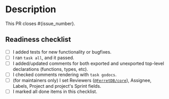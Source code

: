 # Description

This PR closes #{issue_number}.

<!--
    Write a short description to explain changes that are not mentioned in the initial issue.
    What were the reasons for those changes?
    Which decisions did you make and why?
    What else should reviewers know about your changes?
-->

## Readiness checklist

<!--
    If you want your changes to be merged quickly,
    please follow CONTRIBUTING.md.
-->

* [ ] I added tests for new functionality or bugfixes.
* [ ] I ran `task all`, and it passed.
* [ ] I added/updated comments for both exported and unexported top-level declarations (functions, types, etc).
* [ ] I checked comments rendering with `task godocs`.
* [ ] (for maintainers only) I set Reviewers ([`@FerretDB/core`](https://github.com/orgs/FerretDB/teams/core)),
      Assignee, Labels, Project and project's Sprint fields.
* [ ] I marked all done items in this checklist.
